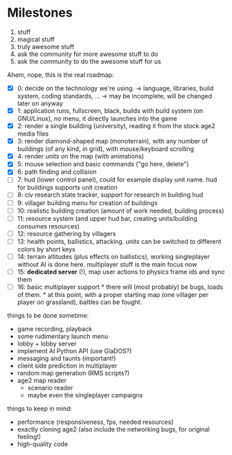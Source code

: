 Milestones
==========

1. stuff
2. magical stuff
3. truly awesome stuff
4. ask the community for more awesome stuff to do
5. ask the community to do the awesome stuff for us

Ahem, nope, this is the real roadmap:

- [x] 0: decide on the technology we're using.
   -> language, libraries, build system, coding standards, ...
   -> may be incomplete, will be changed later on anyway
- [x] 1: application runs, fullscreen, black, builds with build system (on GNU/Linux),
      _no_ menu, it directly launches into the game
- [x] 2: render a single building (university),
      reading it from the stock age2 media files
- [x] 3: render diamond-shaped map (monoterrain),
      with any number of buildings (of any kind, in grid),
      with mouse/keyboard scrolling
- [x] 4: render units on the map (with animations)
- [x] 5: mouse selection and basic commands ("go here, delete")
- [x] 6: path finding and collision
- [ ] 7: hud (lower control panel), could for example display unit name.
      hud for buildings supports unit creation
- [ ] 8: civ research state tracker, support for research in building hud
- [ ] 9: villager building menu for creation of buildings
- [ ] 10: realistic building creation (amount of work needed, building process)
- [ ] 11: resource system (and upper hud bar, creating units/building consumes resources)
- [ ] 12: resource gathering by villagers
- [ ] 13: health points, ballistics, attacking.
       units can be switched to different colors by short keys
- [ ] 14: terrain altitudes (plus effects on ballistics),
       working singleplayer without AI is done here. multiplayer stuff is the main focus now
- [ ] 15: **dedicated server** (!), map user actions to physics frame ids and sync them
- [ ] 16: basic multiplayer support
       * there will (most probably) be bugs, loads of them.
       * at this point, with a proper starting map (one villager per player on grassland),
         battles can be fought.

things to be done sometime:

* game recording, playback
* some rudimentary launch menu
* lobby + lobby server
* implement AI Python API (use GlaDOS?)
* messaging and taunts (important!)
* client side prediction in multiplayer
* random map generation (RMS scripts?)
* age2 map reader
  * scenario reader
  * maybe even the singleplayer campaigns

things to keep in mind:

* performance (responsiveness, fps, needed resources)
* exactly cloning age2 (also include the networking bugs, for original feeling!)
* high-quality code
